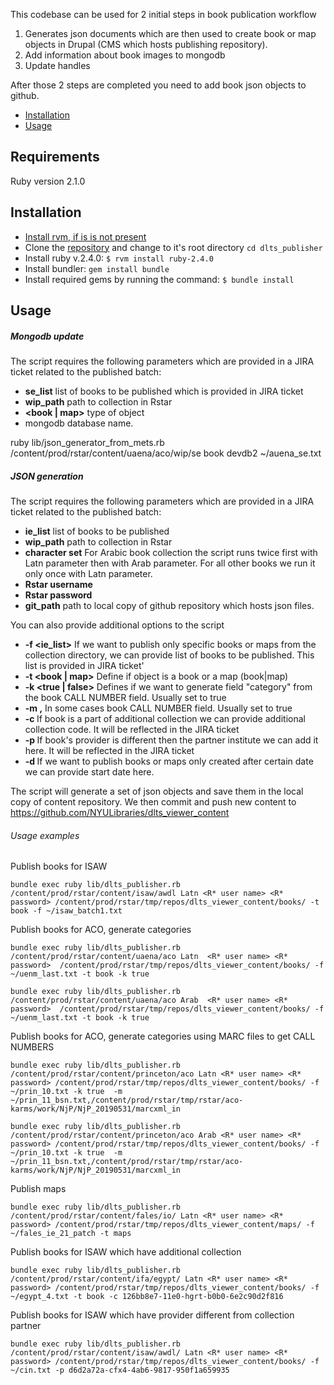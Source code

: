 This codebase can be used for 2 initial steps in book publication workflow
1. Generates json documents which are then used to create book or map objects in Drupal (CMS which hosts publishing repository).
2. Add information about book images to mongodb
3. Update handles 

After those 2 steps are completed you need to add book json objects to github.  

* [Installation](#script-setup)
* [Usage ](#calling-the-script-directly)

## Requirements
Ruby version 2.1.0

## Installation
* [Install rvm, if is is not present](https://rvm.io/rvm/install)
*  Clone the [repository](https://github.com/ekate/dlts_publisher) and change to it's root directory `cd dlts_publisher`
* Install ruby v.2.4.0:
   `$ rvm install ruby-2.4.0`
* Install bundler: `gem install bundle`
* Install required gems by running the command: `$ bundle install`

## Usage
##### Mongodb update

The script requires the following parameters which are provided in a JIRA ticket related to the published batch: 

* **se_list** list of books to be published which is provided in JIRA ticket
* **wip_path** path to collection in Rstar 
* **<book | map>** type of object
* **<database name>** mongodb database name.    


ruby lib/json_generator_from_mets.rb  /content/prod/rstar/content/uaena/aco/wip/se book devdb2 ~/auena_se.txt 
##### JSON generation

The script requires the following parameters which are provided in a JIRA ticket related to the published batch: 

* **ie_list** list of books to be published
* **wip_path** path to collection in Rstar 
* **character set** For Arabic book collection the script runs twice first with Latn parameter then with Arab parameter. 
For all other books we run it only once with Latn parameter.
* **Rstar username** 
* **Rstar password** 
* **git_path** path to local copy of github repository which hosts json files.

You can also provide additional options to the script

* **-f <ie_list>** If we want to publish only specific books or maps from the collection directory, we can provide list of books to 
be published. This list is provided in JIRA ticket' 
* **-t <book | map>** Define if object is a book or a map (book|map)
* **-k <true | false>** Defines if we want to generate field "category" from the book CALL NUMBER field. Usually set to true
* **-m <file which maps MARC files to book_id>,<path to MARC files directory>** In some cases book CALL NUMBER field. Usually set to true
* **-c <collection UID>** If book is a part of additional collection we can provide additional collection code. It will be reflected
in the JIRA ticket
* **-p <provider UID>** If book's provider is different then the partner institute we can add it here. It will be reflected in the JIRA ticket
* **-d <start date>** If we want to publish books or maps only created after certain date we can provide start date here.

     
The script will generate a set of json objects and save them in the local copy of content repository. We then commit and push new content 
to https://github.com/NYULibraries/dlts_viewer_content

###### Usage examples

 Publish books for ISAW
 
 `bundle exec ruby lib/dlts_publisher.rb /content/prod/rstar/content/isaw/awdl Latn <R* user name> <R* password> /content/prod/rstar/tmp/repos/dlts_viewer_content/books/ -t book -f ~/isaw_batch1.txt `

 Publish books for ACO, generate categories
 
 `bundle exec ruby lib/dlts_publisher.rb /content/prod/rstar/content/uaena/aco Latn  <R* user name> <R* password>  /content/prod/rstar/tmp/repos/dlts_viewer_content/books/ -f ~/uenm_last.txt -t book -k true`
 
 `bundle exec ruby lib/dlts_publisher.rb /content/prod/rstar/content/uaena/aco Arab  <R* user name> <R* password>  /content/prod/rstar/tmp/repos/dlts_viewer_content/books/ -f ~/uenm_last.txt -t book -k true`

 Publish books for ACO, generate categories using MARC files to get CALL NUMBERS
 
 `bundle exec ruby lib/dlts_publisher.rb /content/prod/rstar/content/princeton/aco Latn <R* user name> <R* password> /content/prod/rstar/tmp/repos/dlts_viewer_content/books/ -f ~/prin_10.txt -k true  -m ~/prin_11_bsn.txt,/content/prod/rstar/tmp/rstar/aco-karms/work/NjP/NjP_20190531/marcxml_in`
 
 `bundle exec ruby lib/dlts_publisher.rb /content/prod/rstar/content/princeton/aco Arab <R* user name> <R* password> /content/prod/rstar/tmp/repos/dlts_viewer_content/books/ -f ~/prin_10.txt -k true  -m ~/prin_11_bsn.txt,/content/prod/rstar/tmp/rstar/aco-karms/work/NjP/NjP_20190531/marcxml_in`

 Publish maps
 
 `bundle exec ruby lib/dlts_publisher.rb /content/prod/rstar/content/fales/io/ Latn <R* user name> <R* password> /content/prod/rstar/tmp/repos/dlts_viewer_content/maps/ -f ~/fales_ie_21_patch -t maps`
 
 Publish books for ISAW which have additional collection 
 
 `bundle exec ruby lib/dlts_publisher.rb /content/prod/rstar/content/ifa/egypt/ Latn <R* user name> <R* password> /content/prod/rstar/tmp/repos/dlts_viewer_content/books/ -f ~/egypt_4.txt -t book -c 126bb8e7-11e0-hgrt-b0b0-6e2c90d2f816` 
 
 Publish books for ISAW which have provider different from collection partner
 
 `bundle exec ruby lib/dlts_publisher.rb /content/prod/rstar/content/isaw/awdl/ Latn <R* user name> <R* password> /content/prod/rstar/tmp/repos/dlts_viewer_content/books/ -f ~/cin.txt -p d6d2a72a-cfx4-4ab6-9817-950f1a659935`
 
